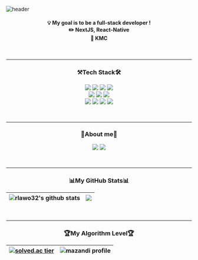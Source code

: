 ![header](https://capsule-render.vercel.app/api?type=Waving&text=HELLO!!)

<h4>
  <div align="center">
    💡 My goal is to be a full-stack developer ! <br>
    ✏️ NextJS, React-Native <br>
    💼 KMC <br>
  </div>
</h4>

<br><hr>

<div align="center">
  <h3>⚒️Tech Stack🛠️</h3>
  
  <img src="https://img.shields.io/badge/html5-E34F26?style=for-the-badge&logo=HTML5&logoColor=white">
  <img src="https://img.shields.io/badge/css3-1572B6?style=for-the-badge&logo=CSS3&logoColor=white">
  <img src="https://img.shields.io/badge/javascript-F7DF1E?style=for-the-badge&logo=javascript&logoColor=black">
  <img src="https://img.shields.io/badge/jquery-0769AD?style=for-the-badge&logo=JQuery&logoColor=white">
  <br>
  <img src="https://img.shields.io/badge/react-61DAFB?style=for-the-badge&logo=React&logoColor=black">
  <img src="https://img.shields.io/badge/typescript-3178C6?style=for-the-badge&logo=TypeScript&logoColor=white">
  <img src="https://img.shields.io/badge/next.js-000000?style=for-the-badge&logo=NextdotJS&logoColor=white">
  <br>
  <img src="https://img.shields.io/badge/JAVA-007396?style=for-the-badge&logo=java&logoColor=white">
  <img src="https://img.shields.io/badge/spring boot-6DB33F?style=for-the-badge&logo=SpringBoot&logoColor=white">
  <img src="https://img.shields.io/badge/amazon aws-232F3E?style=for-the-badge&logo=AmazonAWS&logoColor=white">  
  <img src="https://img.shields.io/badge/mysql-4479A1?style=for-the-badge&logo=MySQL&logoColor=white">
</div>

<br><hr>

<div align="center">
  <h3>🧩About me🧩</h3>
  <a href="https://rlawo32.github.io/my-portfolio/"><img src="https://img.shields.io/badge/github pages-222222?style=for-the-badge&logo=githubpages&logoColor=white"></a>
  <a href="https://rlawo32.tistory.com/"><img src="https://img.shields.io/badge/tistory-000000?style=for-the-badge&logo=tistory&logoColor=white"></a>
</div>

<br><hr>

<div align="center">
  <h3>📊My GitHub Stats📊</h3>

  | <img align="center" src="https://github-readme-stats.vercel.app/api?username=rlawo32&show_icons=true&include_all_commits=true&theme=buefy&hide_border=true" alt="rlawo32's github stats" /></a> | <img align="center" src="https://github-readme-stats.vercel.app/api/top-langs/?username=rlawo32&layout=compact&theme=buefy&hide_border=true" /></a> | 
  | ------------- | ------------- |
</div>

<br><hr>

<div align="center">
  <h3>🏆My Algorithm Level🏆</h3>
  
  | [![solved.ac tier](http://mazassumnida.wtf/api/v2/generate_badge?boj=rlawo32)](https://solved.ac/rlawo32) | ![mazandi profile](http://mazandi.herokuapp.com/api?handle=rlawo32&theme=warm) |
  | ------------- | ------------- |
</div>

<br>

<!-- ## [![Readme Card](https://github-readme-stats.vercel.app/api/pin/?username=rlawo32&repo=my-portfolio)](https://github.com/rlawo32/my-portfolio) -->
